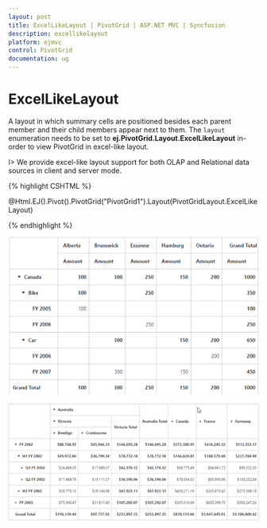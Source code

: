 ```yaml
---
layout: post
title: ExcelLikeLayout | PivotGrid | ASP.NET MVC | Syncfusion 
description: excellikelayout
platform: ejmvc
control: PivotGrid
documentation: ug
---
```


# ExcelLikeLayout

A layout in which summary cells are positioned besides each parent member and their child members appear next to them. The `layout` enumeration needs to be set to **ej.PivotGrid.Layout.ExcelLikeLayout** in-order to view PivotGrid in excel-like layout.

I> We provide excel-like layout support for both OLAP and Relational data sources in client and server mode.  

{% highlight CSHTML %}

@Html.EJ().Pivot().PivotGrid("PivotGrid1").Layout(PivotGridLayout.ExcelLikeLayout)

{% endhighlight %}

![](ExcelLikeLayout_images/layout-excel-relational.png)

![](ExcelLikeLayout_images/layout-excel-olap.png)

